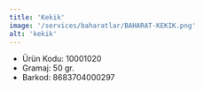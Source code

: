 ```yaml
---
title: 'Kekik'
image: '/services/baharatlar/BAHARAT-KEKIK.png'
alt: 'kekik'
---
```


* Ürün Kodu: 10001020 
* Gramaj: 50 gr. 
* Barkod: 8683704000297